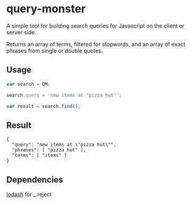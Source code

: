 query-monster
=============

A simple tool for building search queries for Javascript on the client or server side.

Returns an array of terms, filtered for stopwords, and an array of exact phrases from single or double quotes.

## Usage ##

```javascript
var search = QM;

search.query = 'new items at "pizza hut"';

var result = search.find();
```

## Result ##
```
{ 
  "query": "new items at \"pizza hut\"", 
  "phrases": [ "pizza hut" ], 
  "terms": [ "items" ] 
}
```

## Dependencies ##
[lodash](https://github.com/lodash/lodash) for _.reject